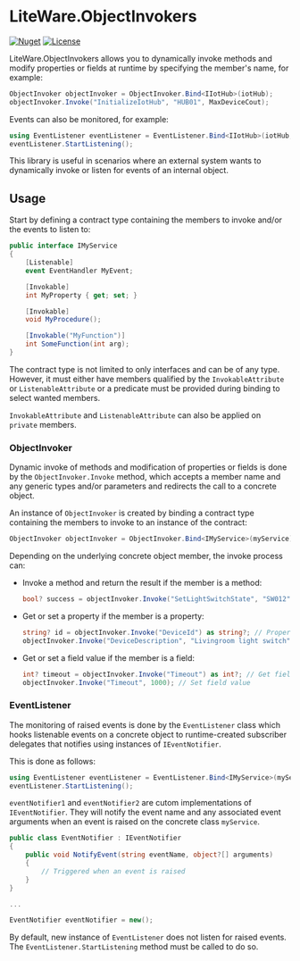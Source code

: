 # LiteWare.ObjectInvokers

[![Nuget](https://img.shields.io/nuget/v/LiteWare.ObjectInvokers)](https://www.nuget.org/packages/LiteWare.ObjectInvokers)
[![License](https://img.shields.io/github/license/samsam07/LiteWare.ObjectInvokers)](https://github.com/samsam07/LiteWare.ObjectInvokers/blob/master/LICENSE)

LiteWare.ObjectInvokers allows you to dynamically invoke methods and modify properties or fields at runtime by specifying the member's name, for example:

``` csharp
ObjectInvoker objectInvoker = ObjectInvoker.Bind<IIotHub>(iotHub);
objectInvoker.Invoke("InitializeIotHub", "HUB01", MaxDeviceCout);
```

Events can also be monitored, for example:

``` csharp
using EventListener eventListener = EventListener.Bind<IIotHub>(iotHub, eventNotifier);
eventListener.StartListening();
```

This library is useful in scenarios where an external system wants to dynamically invoke or listen for events of an internal object.

## Usage

Start by defining a contract type containing the members to invoke and/or the events to listen to:

``` csharp
public interface IMyService
{
    [Listenable]
    event EventHandler MyEvent;

    [Invokable]
    int MyProperty { get; set; }

    [Invokable]
    void MyProcedure();

    [Invokable("MyFunction")]
    int SomeFunction(int arg);
}
```

The contract type is not limited to only interfaces and can be of any type.
However, it must either have members qualified by the `InvokableAttribute` or `ListenableAttribute` or a predicate must be provided during binding
to select wanted members.

`InvokableAttribute` and `ListenableAttribute` can also be applied on `private` members.

### ObjectInvoker

Dynamic invoke of methods and modification of properties or fields is done by the `ObjectInvoker.Invoke` method,
which accepts a member name and any generic types and/or parameters and redirects the call to a concrete object.

An instance of `ObjectInvoker` is created by binding a contract type containing the members to invoke to an instance of the contract:

``` csharp
ObjectInvoker objectInvoker = ObjectInvoker.Bind<IMyService>(myService);
```

Depending on the underlying concrete object member, the invoke process can:

- Invoke a method and return the result if the member is a method:

    ``` csharp
    bool? success = objectInvoker.Invoke("SetLightSwitchState", "SW012", LightSwitchState.On) as bool?;
    ```

- Get or set a property if the member is a property:

    ``` csharp
    string? id = objectInvoker.Invoke("DeviceId") as string?; // Property getter
    objectInvoker.Invoke("DeviceDescription", "Livingroom light switch"); // Property setter
    ```

- Get or set a field value if the member is a field:

    ``` csharp
    int? timeout = objectInvoker.Invoke("Timeout") as int?; // Get field value
    objectInvoker.Invoke("Timeout", 1000); // Set field value
    ```

### EventListener

The monitoring of raised events is done by the `EventListener` class which hooks listenable events on a concrete object to runtime-created
subscriber delegates that notifies using instances of `IEventNotifier`.

This is done as follows:

``` csharp
using EventListener eventListener = EventListener.Bind<IMyService>(myService, eventNotifier1, eventNotifier2);
eventListener.StartListening();
```

`eventNotifier1` and `eventNotifier2` are cutom implementations of `IEventNotifier`.
They will notify the event name and any associated event arguments when an event is raised on the concrete class `myService`.

``` csharp
public class EventNotifier : IEventNotifier
{
    public void NotifyEvent(string eventName, object?[] arguments)
    {
        // Triggered when an event is raised
    }
}

...

EventNotifier eventNotifier = new();
```

By default, new instance of `EventListener` does not listen for raised events. The `EventListener.StartListening` method must be called to do so.
